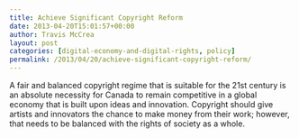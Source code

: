 ```yaml
---
title: Achieve Significant Copyright Reform
date: 2013-04-20T15:01:57+00:00
author: Travis McCrea
layout: post
categories: [digital-economy-and-digital-rights, policy]
permalink: /2013/04/20/achieve-significant-copyright-reform/
---
```

A fair and balanced copyright regime that is suitable for the 21st century is an absolute necessity for Canada to remain competitive in a global economy that is built upon ideas and innovation. Copyright should give artists and innovators the chance to make money from their work; however, that needs to be balanced with the rights of society as a whole.